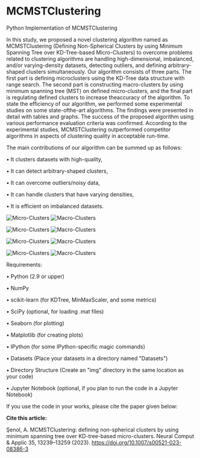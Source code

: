 # MCMSTClustering
Python Implementation of MCMSTClustering

In this study, we proposed a novel clustering algorithm named as MCMSTClustering (Defining Non-Spherical Clusters by using Minimum Spanning Tree over KD-Tree-based Micro-Clusters) to overcome problems related to clustering algorithms are handling high-dimensional, imbalanced, and/or varying-density datasets, detecting outliers, and defining arbitrary-shaped clusters simultaneously. Our algorithm consists of three parts. The first part is defining microclusters using the KD-Tree data structure with range search. The second part is constructing macro-clusters by using minimum spanning tree (MST) on defined micro-clusters, and the final part is regulating defined clusters to increase theaccuracy of the algorithm. To state the efficiency of our algorithm, we performed some experimental studies on some state-ofthe-art algorithms. The findings were presented in detail with tables and graphs. The success of the proposed algorithm using various performance evaluation criteria was confirmed. According to the experimental studies, MCMSTClustering outperformed competitor algorithms in aspects of clustering quality in acceptable run-time.

The main contributions of our algorithm can be summed up as follows:

• It clusters datasets with high-quality, 

• It can detect arbitrary-shaped clusters,

• It can overcome outliers/noisy data,

• It can handle clusters that have varying densities,

• It is efficient on imbalanced datasets.


![Micro-Clusters](img/1_HalfKernel_.png) 
![Macro-Clusters](img/1_HalfKernel__ARI.png)

![Micro-Clusters](img/2_Three_Spirals_.png) 
![Macro-Clusters](img/2_Three_Spirals__ARI.png)

![Micro-Clusters](img/3_Corners_.png) 
![Macro-Clusters](img/3_Corners__ARI.png)

![Micro-Clusters](img/4_Moon_.png) 
![Macro-Clusters](img/4_Moon__ARI.png)

Requirements:

• Python (2.9 or upper)

• NumPy

• scikit-learn (for KDTree, MinMaxScaler, and some metrics)

• SciPy (optional, for loading .mat files)

• Seaborn (for plotting)

• Matplotlib (for creating plots)

• IPython (for some IPython-specific magic commands)

• Datasets (Place your datasets in a directory named "Datasets")

• Directory Structure (Create an "img" directory in the same location as your code)

• Jupyter Notebook (optional, if you plan to run the code in a Jupyter Notebook)

If you use the code in your works, please cite the paper given below:

<b>Cite this article:</b>

Şenol, A. MCMSTClustering: defining non-spherical clusters by using minimum spanning tree over KD-tree-based micro-clusters. Neural Comput & Applic 35, 13239–13259 (2023). https://doi.org/10.1007/s00521-023-08386-3


